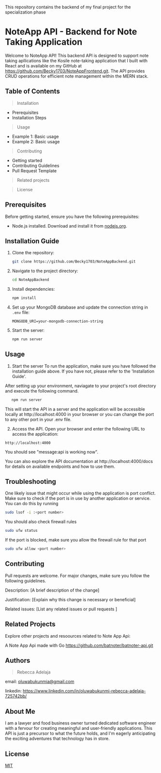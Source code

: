 This repository contains the backend of my final project for the specialization phase

# NoteApp API - Backend for Note Taking Application

Welcome to NoteApp API! This backend API is designed to support note taking apllications like the Kosile note-taking application that I built with React and is available on my GitHub at https://github.com/Becky1703/NoteAppFrontend.git. The API provides CRUD operations for efficient note management within the MERN stack.

## Table of Contents
> Installation
   - Prerequisites
   - Installation Steps
> Usage
   - Example 1: Basic usage
   - Example 2: Basic usage
> Contributing
   - Getting started
   - Contributing Guidelines
   - Pull Request Template
> Related projects

> License

## Prerequisites

Before getting started, ensure you have the following prerequisites:

- Node.js installed. Download and install it from [nodejs.org](https://nodejs.org/).

## Installation Guide

1. Clone the repository:
   ```bash
   git clone https://github.com/Becky1703/NoteAppBackend.git
   ```
2. Navigate to the project directory:
   ```bash   
   cd NoteAppBackend
   ```
3. Install dependencies:
   ```bash
   npm install
   ```  
4. Set up your MongoDB database and update the connection string in `.env` file:
   ```env
   MONGODB_URI=your-mongodb-connection-string
   ``` 
5. Start the server:
   ```bash
   npm run server
   ```
  
## Usage
1. Start the server
To run the application, make sure you have followed the installation guide above. If you have not, please refer to the 'Installation Guide'.

After setting up your environment, naviagate to your project's root directory and execute the following command.

```bash
   npm run server
```
This will start the API in a server and the application will be accessible locally at http://localhost:4000 in your browser or you can change the port to any other port in your .env file.

2. Access the API.
Open your browser and enter the following URL to access the application:
```arduino
http://localhost:4000
```
You should see "message:api is working now".

You can also explore the API documentation at http://localhost:4000/docs for details on available endpoints and how to use them.



## Troubleshooting
One likely issue that might occur while using the application is port conflict. Make sure to check if the port is in use by another application or service. You can do this by running
```bash
sudo lsof -i :<port number>
```
You should also check firewall rules
```bash
sudo ufw status
```
If the port is blocked, make sure you allow the firewall rule for that port
```bash
sudo ufw allow <port number>
```

## Contributing
Pull requests are welcome. For major changes, make sure you follow the following guidelines.

Description: [A brief description of the change]

Justification: [Explain why this change is necessary or beneficial]

Related issues: [List any related issues or pull requests ]

## Related Projects
Explore other projects and resoources related to Note App Api:

A Note App Api made with Go https://github.com/batnoter/batnoter-api.git



## Authors

> Rebecca Adelaja 
  
  email: <oluwabukunmia@gmail.com>
  
  linkedin: <https://www.linkedin.com/in/oluwabukunmi-rebecca-adelaja-725742bb/>

## About Me
I am a lawyer and food business owner turned dedicated software engineer with a fervour for creating meaningful and user-friendly applications. This API is just a precursor to what the future holds, and I'm eagerly anticipating the exciting adventures that technology has in store.

## License
[MIT](https://choosealicense.com/licenses/mit/)